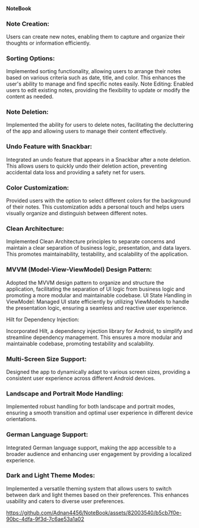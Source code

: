 #### NoteBook

### Note Creation:
Users can create new notes, enabling them to capture and organize their thoughts or information efficiently.

### Sorting Options:
Implemented sorting functionality, allowing users to arrange their notes based on various criteria such as date, title, and color. This enhances the user's ability to manage and find specific notes easily.
Note Editing:
Enabled users to edit existing notes, providing the flexibility to update or modify the content as needed.

### Note Deletion:
Implemented the ability for users to delete notes, facilitating the decluttering of the app and allowing users to manage their content effectively.

### Undo Feature with Snackbar:
Integrated an undo feature that appears in a Snackbar after a note deletion. This allows users to quickly undo their deletion action, preventing accidental data loss and providing a safety net for users.
### Color Customization:
Provided users with the option to select different colors for the background of their notes. This customization adds a personal touch and helps users visually organize and distinguish between different notes.

### Clean Architecture:
Implemented Clean Architecture principles to separate concerns and maintain a clear separation of business logic, presentation, and data layers. This promotes maintainability, testability, and scalability of the application.

### MVVM (Model-View-ViewModel) Design Pattern:
Adopted the MVVM design pattern to organize and structure the application, facilitating the separation of UI logic from business logic and promoting a more modular and maintainable codebase.
UI State Handling in ViewModel:
Managed UI state efficiently by utilizing ViewModels to handle the presentation logic, ensuring a seamless and reactive user experience.

Hilt for Dependency Injection:

Incorporated Hilt, a dependency injection library for Android, to simplify and streamline dependency management. This ensures a more modular and maintainable codebase, promoting testability and scalability.

### Multi-Screen Size Support:
Designed the app to dynamically adapt to various screen sizes, providing a consistent user experience across different Android devices.

### Landscape and Portrait Mode Handling:
Implemented robust handling for both landscape and portrait modes, ensuring a smooth transition and optimal user experience in different device orientations.

### German Language Support:
Integrated German language support, making the app accessible to a broader audience and enhancing user engagement by providing a localized experience.

### Dark and Light Theme Modes:
Implemented a versatile theming system that allows users to switch between dark and light themes based on their preferences. This enhances usability and caters to diverse user preferences.

https://github.com/Adnan4456/NoteBook/assets/82003540/b5cb7f0e-90bc-4dfa-9f3d-7c6ae53a1a02

